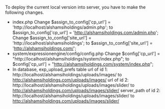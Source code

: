 To deploy the current local version into server, you have to make the following changes.
- index.php
  Change $assign_to_config['cp_url'] = 'http://localhost/alshamsiholdings/admin.php'; to $assign_to_config['cp_url'] = 'http://alshamsiholdings.com/admin.php';
  Change $assign_to_config['site_url'] = 'http://localhost/alshamsiholdings'; to $assign_to_config['site_url'] = 'http://alshamsiholdings.com/';
- system/expressionengine/config/config.php
  Change $config['cp_url'] = "http://localhost/alshamsiholdings/system/index.php"; to $config['cp_url'] = "http://alshamsiholdings.com/system/index.php";
- In database, exp_upload_prefs table
  url of id 1: http://localhost/alshamsiholdings/uploads/images/ to http://alshamsiholdings.com/uploads/images/
  url of id 2: http://localhost/alshamsiholdings/uploads/images/slider/ to http://alshamsiholdings.com/uploads/images/slider/
  server_path of id 2: http://localhost/alshamsiholdings/uploads/images/slider/ to http://alshamsiholdings.com/uploads/images/slider/
